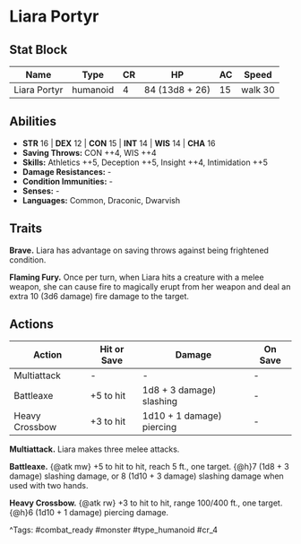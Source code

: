 # Liara Portyr

## Stat Block

| Name | Type | CR | HP | AC | Speed |
|------|------|----|----|----|-------|
| Liara Portyr | humanoid | 4 | 84 (13d8 + 26) | 15 | walk 30 |

## Abilities

- **STR** 16 | **DEX** 12 | **CON** 15 | **INT** 14 | **WIS** 14 | **CHA** 16
- **Saving Throws:** CON ++4, WIS ++4  
- **Skills:** Athletics ++5, Deception ++5, Insight ++4, Intimidation ++5  
- **Damage Resistances:** -  
- **Condition Immunities:** -  
- **Senses:** -  
- **Languages:** Common, Draconic, Dwarvish

## Traits

**Brave.** Liara has advantage on saving throws against being frightened condition.

**Flaming Fury.** Once per turn, when Liara hits a creature with a melee weapon, she can cause fire to magically erupt from her weapon and deal an extra 10 (3d6 damage) fire damage to the target.


## Actions

| Action | Hit or Save | Damage | On Save |
|--------|--------------|--------|----------|
| Multiattack | - | - | - |
| Battleaxe | +5 to hit | 1d8 + 3 damage) slashing | - |
| Heavy Crossbow | +3 to hit | 1d10 + 1 damage) piercing | - |

**Multiattack.** Liara makes three melee attacks.

**Battleaxe.** {@atk mw} +5 to hit to hit, reach 5 ft., one target. {@h}7 (1d8 + 3 damage) slashing damage, or 8 (1d10 + 3 damage) slashing damage when used with two hands.

**Heavy Crossbow.** {@atk rw} +3 to hit to hit, range 100/400 ft., one target. {@h}6 (1d10 + 1 damage) piercing damage.


^Tags: #combat_ready #monster #type_humanoid #cr_4